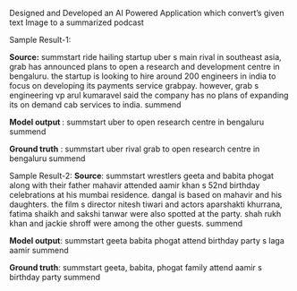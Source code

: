 Designed and Developed an AI Powered Application which convert’s given text Image to a summarized podcast


Sample Result-1:

<b>Source:</b> 
summstart ride hailing startup uber s main rival in 
southeast asia, grab has announced plans to open a research 
and development centre in bengaluru. the startup is looking 
to hire around 200 engineers in india to focus on developing 
its payments service grabpay. however, grab s engineering 
vp arul kumaravel said the company has no plans of 
expanding its on demand cab services to india. summend 

<b>Model output </b>:
summstart uber to open research centre in 
bengaluru summend

<b>Ground truth</b> :
summstart uber rival grab to open research 
centre in bengaluru summend

Sample Result-2:
<b>Source</b>:
summstart wrestlers geeta and babita phogat along 
with their father mahavir attended aamir khan s 52nd 
birthday celebrations at his mumbai residence. dangal is 
based on mahavir and his daughters. the film s director 
nitesh tiwari and actors aparshakti khurrana, fatima shaikh 
and sakshi tanwar were also spotted at the party. shah rukh 
khan and jackie shroff were among the other guests. 
summend

<b>Model output</b>: 
summstart geeta babita phogat attend 
birthday party s laga aamir summend

<b>Ground truth</b>:
summstart geeta, babita, phogat family attend 
aamir s birthday party summend
